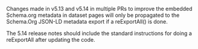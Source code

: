 Changes made in v5.13 and v5.14 in multiple PRs to improve the embedded Schema.org metadata in dataset pages will only be propagated to the Schema.Org JSON-LD metadata export if a reExportAll() is done.

The 5.14 release notes should include the standard instructions for doing a reExportAll after updating the code.